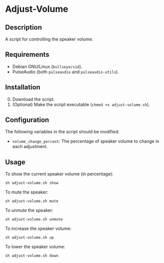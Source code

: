 # Adjust-Volume #

## Description ##

A script for controlling the speaker volume.

## Requirements ##

* Debian GNU/Linux (`bullseye/sid`).
* PulseAudio (both `pulseaudio` and `pulseaudio-utils`).

## Installation ##

0. Download the script.
1. (Optional) Make the script executable (`chmod +x adjust-volume.sh`).

## Configuration ##

The following variables in the script should be modified:

* `volume_change_percent`: The percentage of speaker volume to change in each
                           adjustment.

## Usage ##

To show the current speaker volume (in percentage):

```
sh adjust-volume.sh show
```

To mute the speaker:

```
sh adjust-volume.sh mute
```

To unmute the speaker:

```
sh adjust-volume.sh unmute
```

To increase the speaker volume:

```
sh adjust-volume.sh up
```

To lower the speaker volume:

```
sh adjust-volume.sh down
```
